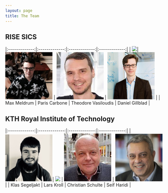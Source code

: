 ```yaml
---
layout: page
title: The Team
---
```



RISE SICS
--------


|:-------------:|:-------------:|:-------------:|:-------------:|
| <img src="/assets/images/people/max.jpg" width="150px">| <img src="/assets/images/people/paris.jpg" width="150px"> | <img src="/assets/images/people/theo.jpg" width="150px"> | <img src="/assets/images/people/daniel.jpg" width="150px"> |
| Max Meldrum     | Paris Carbone      |   Theodore Vasiloudis | Daniel Gillblad |


KTH Royal Institute of Technology
-------- 


|:-------------:|:-------------:|:-------------:|:-------------:|
| <img src="/assets/images/people/klas.jpg" width="150px">| <img src="/assets/images/people/lars.jpg" width="150px"> | <img src="/assets/images/people/christian.jpg" width="150px"> | <img src="/assets/images/people/seif.jpg" width="150px"> |
| Klas Segeljakt     | Lars Kroll      |   Christian Schulte | Seif Haridi |

<!-- ![alt text](https://github.com/adam-p/markdown-here/raw/master/src/common/images/icon48.png "Logo Title Text 1") -->



<!-- | 
<img src="/assets/images/people/max.jpg" width="150px"> 
Max Meldrum 

| <img src="/assets/images/people/klas.jpg" width="150px">
Klas Segeljakt  

| <img src="/assets/images/people/lars.jpg" width="150px"> 
Lars Kroll

| <img src="/assets/images/people/theo.jpg" width="150px">
Theodore Vasiloudis -----:|

| <img src="/assets/images/people/paris.jpg" width="150px">
Paris Carbone

| <img src="/assets/images/people/daniel.jpg" width="150px">
Daniel Gildblad

| <img src="/assets/images/people/seif.jpg" width="150px">
Seif Haridi

| <img src="/assets/images/people/christian.jpg" width="150px">
Christian Schulte

-----:|  -->